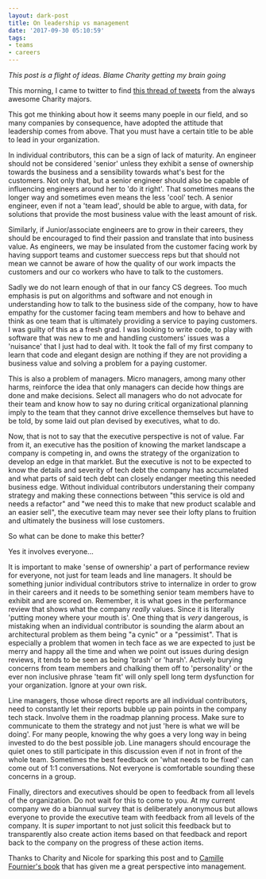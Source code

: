 ```yaml
---
layout: dark-post
title: On leadership vs management
date: '2017-09-30 05:10:59'
tags:
- teams
- careers
---
```


_This post is a flight of ideas. Blame Charity getting my brain going_

This morning, I came to twitter to find [this thread of tweets]( https://storify.com/dbsmasher/conversation-with-mipsytipsy-and-jaysoifer) from the always awesome Charity majors.

This got me thinking about how it seems many poeple in our field, and so many companies by consequence, have adopted the attitude that leadership comes from above. That you must have a certain title to be able to lead in your organization.

In individual contributors, this can be a sign of lack of maturity. An engineer should not be considered 'senior' unless they exhibit a sense of ownership towards the business and a sensibility towards what's best for the customers. Not only that, but a senior engineer should also be capable of influencing engineers around her to 'do it right'. That sometimes means the longer way and sometimes even means the less 'cool' tech. A senior engineer, even if not a 'team lead', should be able to argue, with data, for solutions that provide the most business value with the least amount of risk.

Similarly, if Junior/associate engineers are to grow in their careers, they should be encouraged to find their passion and translate that into business value. As engineers, we may be insulated from the customer facing work by having support teams and customer sueccess reps but that should not mean we cannot be aware of how the quality of our work impacts the customers and our co workers who have to talk to the customers.

Sadly we do not learn enough of that in our fancy CS degrees. Too much emphasis is put on algorithms and software and not enough in understanding how to talk to the business side of the company, how to have empathy for the customer facing team members and how to behave and think as one team that is ultimately providing a service to paying customers. I was guilty of this as a fresh grad. I was looking to write code, to play with software that was new to me and handling customers' issues was a 'nuisance' that I just had to deal with. It took the fall of my first company to learn that code and elegant design are nothing if they are not providing a business value and solving a problem for a paying customer.

This is also a problem of managers. Micro managers, among many other harms, reinforce the idea that only managers can decide how things are done and make decisions. Select all managers who do not advocate for their team and know how to say no during critical organizational planning imply to the team that they cannot drive excellence themselves but have to be told, by some laid out plan devised by executives, what to do.

Now, that is not to say that the executive perspective is not of value. Far from it, an executive has the position of knowing the market landscape a company is competing in, and owns the strategy of the organization to develop an edge in that marklet. But the executive is not to be expected to know the details and severity of tech debt the company has accumelated and what parts of said tech debt can closely endanger meeting this needed business edge. Without individual contributors understaning their company strategy and making these connections between "this service is old and needs a refactor" and "we need this to make that new product scalable and an easier sell", the executive team may never see their lofty plans to fruition and ultimately the business will lose customers.

So what can be done to make this better?

Yes it involves everyone...

It is important to make 'sense of ownership' a part of performance review for everyone, not just for team leads and line managers. It should be something junior individual contributors strive to internalize in order to grow in their careers and it needs to be something senior team members have to exhibit and are scored on. Remember, it is what goes in the performance review that shows what the company *really* values. Since it is literally 'putting money where your mouth is'. One thing that is *very* dangerous, is mistaking when an individual contributor is sounding the alarm about an architectural problem as them being "a cynic" or a "pessimist". That is especially a problem that women in tech face as we are expected to just be merry and happy all the time and when we point out issues during design reviews, it tends to be seen as being 'brash' or 'harsh'. Actively burying concerns from team members and chalking them off to 'personality' or the ever non inclusive phrase 'team fit' will only spell long term dysfunction for your organization. Ignore at your own risk.

Line managers, those whose direct reports are all individual contributors, need to constantly let their reports bubble up pain points in the company tech stack. Involve them in the roadmap planning process. Make sure to communicate to them the strategy and not just 'here is what we will be doing'. For many people, knowing the why goes a very long way in being invested to do the best possible job. Line managers should encourage the quiet ones to still participate in this discussion even if not in front of the whole team. Sometimes the best feedback on 'what needs to be fixed' can come out of 1:1 conversations. Not everyone is comfortable sounding these concerns in a group.

Finally, directors and executives should be open to feedback from all levels of the organization. Do not wait for this to come to you. At my current company we do a biannual survey that is deliberately anonymous but allows everyone to provide the executive team with feedback from all levels of the company. It is *super* important to not just solicit this feedback but to transparently also create action items based on that feedback and report back to the company on the progress of these action items.

Thanks to Charity and Nicole for sparking this post and to [Camille Fournier's book](https://www.amazon.com/Managers-Path-Leaders-Navigating-Growth/dp/1491973897/ref=sr_1_1?ie=UTF8&qid=1506747712&sr=8-1&keywords=the+manager%27s+path) that has given me a great perspective into management.
